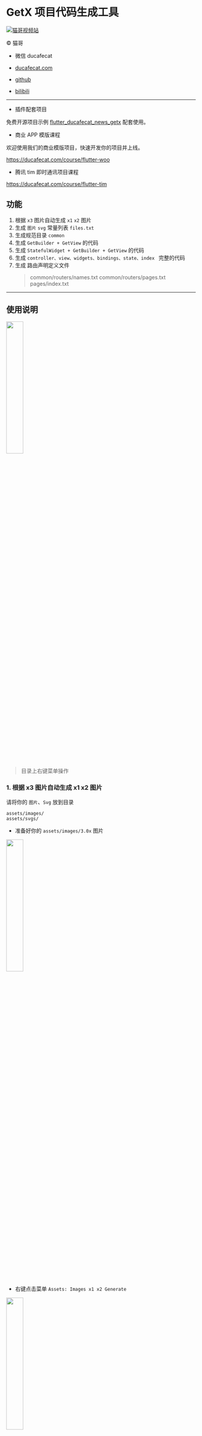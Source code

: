 # GetX 项目代码生成工具

<a href="https://ducafecat.com" target="_blank">
  <img src="images/video-ducafecat-banner.png" alt="猫哥视频站" >
</a>

© 猫哥

- 微信 ducafecat

- [ducafecat.com](https://ducafecat.com/)

- [github](https://github.com/ducafecat)

- [bilibili](https://space.bilibili.com/404904528)

---

- 插件配套项目

免费开源项目示例 [flutter_ducafecat_news_getx](https://github.com/ducafecat/flutter_ducafecat_news_getx) 配套使用。

- 商业 APP 模版课程

欢迎使用我们的商业模版项目，快速开发你的项目并上线。

https://ducafecat.com/course/flutter-woo

- 腾讯 tim 即时通讯项目课程

https://ducafecat.com/course/flutter-tim

## 功能

1. 根据 `x3` 图片自动生成 `x1` `x2` 图片
2. 生成 `图片` `svg` 常量列表 `files.txt`
3. 生成规范目录 `common`
4. 生成 `GetBuilder + GetView` 的代码
5. 生成 `StatefulWidget + GetBuilder + GetView` 的代码
6. 生成 `controller、view、widgets、bindings、state、index ` 完整的代码
7. 生成 路由声明定义文件
   > common/routers/names.txt
   > common/routers/pages.txt
   > pages/index.txt

---

## 使用说明

<img src="images/20220323162407.png" width="30%" />

> 目录上右键菜单操作

### 1. 根据 x3 图片自动生成 x1 x2 图片

请将你的 `图片`、`Svg` 放到目录

```
assets/images/
assets/svgs/
```

- 准备好你的 `assets/images/3.0x` 图片

<img src="images/20220302165624.png" width="30%" />

- 右键点击菜单 `Assets: Images x1 x2 Generate`

<img src="images/20220302165708.png" width="30%" />

- 成功生成了 `2.0x` 文件夹，和 `1x` 的图片

<img src="images/20220302165742.png" width="30%" />

---

### 2. 生成 `图片` `svg` 常量列表 `files.txt`

点击 `Assets: Images x1 x2 Generate` 同时会生成常量列表文件 `files.txt`

文件位置

```
assets/images/files.txt
assets/svgs/files.txt
```

> 所以你的 `图片` `svg` 要放到指定位置

- 生成 `files.txt` 常量列表

<img src="images/20220302233654.png" width="70%" />

- 如果你把 `svg` 放到 `assets/svgs` 这个目录下，也会生成常量列表

<img src="images/20220302234502.png" width="70%" />

---

### 3. 生成规范 `common` 目录

<img src="images/20220303003904.png" width="30%" />

<img src="images/20220302094553.png" width="30%" />

自动创建开发目录

```
- common
  - api
    - index.dart
  - i18n
  - models
  - routers
  - services
  - style
  - utils
  - widgets
- pages
  - index.dart
```

---

### 4. 生成 GetBuilder + GetView 的代码

<img src="images/20220302175006.png" width="30%" />

<img src="images/2022-02-23-18-46-05.png" width="30%" />

只有 controller、view 两个文件

推荐用这种，简单快速，自带自动释放控制器，GetBuilder 方式对性能也好。

- view

```dart
import 'package:flutter/material.dart';
import 'package:get/get.dart';

import 'index.dart';

class AbcPage extends GetView<AbcController> {
  const AbcPage({super.key});

  Widget _buildView() {
    return Container();
  }

  @override
  Widget build(BuildContext context) {
    return GetBuilder<AbcController>(
      init: AbcController(),
      id: "abc",
      builder: (_) {
        return Scaffold(
          body: SafeArea(
            child: _buildView(),
          ),
        );
      },
    );
  }
}
```

> 采用 `GetBuilder` 手动、布局控制刷新，性能好，推荐这种。
> 注意看这个 `id` 属性，需要全局唯一

代码清单:

- controller

```dart
import 'package:get/get.dart';

class AbcController extends GetxController {
  AbcController();

  _initData() {
    update(["abc"]);
  }

  void onTap() {}

  // @override
  // void onInit() {
  //   super.onInit();
  // }

  @override
  void onReady() {
    super.onReady();
    _initData();
  }

  // @override
  // void onClose() {
  //   super.onClose();
  // }

  // @override
  // void dispose() {
  //   super.dispose();
  // }
}
```

> 常用的生命周期函数也生成了，按需要放开注释
> `update(["abc"]);` 采用这种方式出发 `GetBuilder` 的 `id`属性，进行控制刷新

---

### 5. 生成 StatefulWidget + GetBuilder + GetView 的代码

<img src="images/20220302175042.png" width="30%" />

这种是在 GetBuilder + GetView 的基础上，再加入了 StatefulWidget 包裹，比如你需要 mixin 一些功能的时候需要（AutomaticKeepAliveClientMixin、wantKeepAlive）。

代码清单:

- controller

```dart
import 'package:get/get.dart';

class MyController extends GetxController {
  MyController();

  _initData() {
    update(["my"]);
  }

  void onTap() {}

  // @override
  // void onInit() {
  //   super.onInit();
  // }

  @override
  void onReady() {
    super.onReady();
    _initData();
  }

  // @override
  // void onClose() {
  //   super.onClose();
  // }

  // @override
  // void dispose() {
  //   super.dispose();
  // }
}
```

- view

```dart
import 'package:flutter/material.dart';
import 'package:get/get.dart';

import 'index.dart';

class MyPage extends StatefulWidget {
  const MyPage({super.key});

  @override
  _MyPageState createState() => _MyPageState();
}

class _MyPageState extends State<MyPage>
    with AutomaticKeepAliveClientMixin {
  @override
  bool get wantKeepAlive => true;

  @override
  Widget build(BuildContext context) {
    super.build(context);
    return const _MyViewGetX();
  }
}

class _MyViewGetX extends GetView<MyController> {
  const _MyViewGetX({super.key});

  Widget _buildView() {
    return Container();
  }

  @override
  Widget build(BuildContext context) {
    return GetBuilder<MyController>(
      init: MyController(),
      id: "my",
      builder: (_) {
        return Scaffold(
          body: SafeArea(
            child: _buildView(),
          ),
        );
      },
    );
  }
}

```

> 可以看到 `GetX` 和 `StatefulWidget` 的优雅的结合方式，就是作为组件在 `StatefulWidget.build` 时创建
> 并不是用了 `GetX` 就不要 `StatefulWidget` 了，很多 `Mixin` 还是需要的

---

### 6. 生成 完整的代码

![](images/vscode-getx.gif)

鼠标右键你的视图目录，输入名称生成代码

<img src="images/2022-02-23-18-45-12.png" width="30%" />

这种方式，包含了全部的 controller、view、widgets、bindings、state 拆分的很细致

代码清单:

- controller

```dart
import 'package:get/get.dart';

import 'index.dart';

class AccountController extends GetxController {
  AccountController();

  final state = AccountState();

  // tap
  void handleTap(int index) {
    Get.snackbar(
      "标题",
      "消息",
    );
  }

  /// 在 widget 内存中分配后立即调用。
  @override
  void onInit() {
    super.onInit();
  }

  /// 在 onInit() 之后调用 1 帧。这是进入的理想场所
  @override
  void onReady() {
    super.onReady();
  }

  /// 在 [onDelete] 方法之前调用。
  @override
  void onClose() {
    super.onClose();
  }

  /// dispose 释放内存
  @override
  void dispose() {
    super.dispose();
  }
}

```

- view

```dart
import 'package:flutter/material.dart';
import 'package:get/get.dart';

import 'index.dart';
import 'widgets/widgets.dart';

class AccountPage extends GetView<AccountController> {
  const AccountPage({super.key});

  // 内容页
  Widget _buildView() {
    return const HelloWidget();
  }

  @override
  Widget build(BuildContext context) {
    return GetBuilder<AccountController>(
      builder: (_) {
        return Scaffold(
          body: SafeArea(
            child: _buildView(),
          ),
        );
      },
    );
  }
}

```

- bindings

```dart
import 'package:get/get.dart';

import 'controller.dart';

class AccountBinding implements Bindings {
  @override
  void dependencies() {
    Get.lazyPut<AccountController>(() => AccountController());
  }
}

```

- state

```dart
import 'package:get/get.dart';

class AccountState {
  // title
  final _title = "".obs;
  set title(value) => _title.value = value;
  get title => _title.value;
}

```

- index

```dart
library account;

export './state.dart';
export './controller.dart';
export './bindings.dart';
export './view.dart';

```

- widgets/hello.dart

```dart
import 'package:flutter/material.dart';
import 'package:get/get.dart';

import '../index.dart';

/// hello
class HelloWidget extends GetView<AccountController> {
  const HelloWidget({super.key});

  @override
  Widget build(BuildContext context) {
    return Center(
      child: Obx(() => Text(controller.state.title)),
    );
  }
}
```

- widgets/widgets.dart

```dart
library widgets;

export './hello.dart';

```

### 7. 生成 路由声明定义文件

`common/routers/names.txt` `common/routers/pages.txt` `pages/index.txt`

![](images/20220323162715.png)

lib/common/routes/names.txt

```dart
static const application = '/application';
static const category = '/category';
static const frameNotfound = '/frame_notfound';
static const frameSignIn = '/frame_sign_in';
static const frameSignUp = '/frame_sign_up';
static const frameWelcome = '/frame_welcome';
static const main = '/main';
```

lib/common/routes/pages.txt

```dart

      GetPage(
        name: RouteNames.application,
        page: () => const ApplicationPage(),
      ),
      GetPage(
        name: RouteNames.category,
        page: () => const CategoryPage(),
      ),
      GetPage(
        name: RouteNames.frameNotfound,
        page: () => const FrameNotfoundPage(),
      ),
      GetPage(
        name: RouteNames.frameSignIn,
        page: () => const FrameSignInPage(),
      ),
      GetPage(
        name: RouteNames.frameSignUp,
        page: () => const FrameSignUpPage(),
      ),
      GetPage(
        name: RouteNames.frameWelcome,
        page: () => const FrameWelcomePage(),
      ),
      GetPage(
        name: RouteNames.main,
        page: () => const MainPage(),
      ),
```

lib/pages/index.txt

```dart
export 'application/index.dart';
export 'category/index.dart';
export 'frame/notfound/index.dart';
export 'frame/sign_in/index.dart';
export 'frame/sign_up/index.dart';
export 'frame/welcome/index.dart';
export 'main/index.dart';
```

> 好了 拿去复制吧，这样不用自己手写了！

---

end

大家可以自己动手体验下~

---

© 猫哥

- 微信 ducafecat

- [ducafecat.com](https://ducafecat.com/)

- [github](https://github.com/ducafecat)

- [bilibili](https://space.bilibili.com/404904528)

<a href="https://ducafecat.com" target="_blank">
  <img src="images/video-ducafecat-banner.png" alt="猫哥视频站" >
</a>
